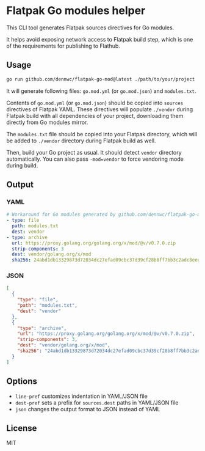 # Flatpak Go modules helper

This CLI tool generates Flatpak sources directives for Go modules.

It helps avoid exposing network access to Flatpak build step, which is one of the requirements for publishing to Flathub.

## Usage

```bash
go run github.com/dennwc/flatpak-go-mod@latest ./path/to/your/project
```

It will generate following files: `go.mod.yml` (or `go.mod.json`) and `modules.txt`.

Contents of `go.mod.yml` (or `go.mod.json`) should be copied into `sources` directives of Flatpak YAML.
These directives will populate `./vendor` during Flatpak build with all dependencies of your project,
downloading them directly from Go modules mirror.

The `modules.txt` file should be copied into your Flatpak directory, which will be added to `./vendor` directory during Flatpak build as well.

Then, build your Go project as usual. It should detect `vendor` directory automatically.
You can also pass `-mod=vendor` to force vendoring mode during build.

## Output

### YAML

```yaml
# Workaround for Go modules generated by github.com/dennwc/flatpak-go-mod
- type: file
  path: modules.txt
  dest: vendor
- type: archive
  url: https://proxy.golang.org/golang.org/x/mod/@v/v0.7.0.zip
  strip-components: 3
  dest: vendor/golang.org/x/mod
  sha256: 24abd1db13329873d72034dc27efad09cbc37d39cf28b8ff7bb3c2adc8eedef7
```

### JSON

```json
[
  {
    "type": "file",
    "path": "modules.txt",
    "dest": "vendor"
  },
  {
    "type": "archive",
    "url": "https://proxy.golang.org/golang.org/x/mod/@v/v0.7.0.zip",
    "strip-components": 3,
    "dest": "vendor/golang.org/x/mod",
    "sha256": "24abd1db13329873d72034dc27efad09cbc37d39cf28b8ff7bb3c2adc8eedef7"
  }
]
```

## Options

- `line-pref` customizes indentation in YAML/JSON file
- `dest-pref` sets a prefix for `sources.dest` paths in YAML/JSON file 
- `json` changes the output format to JSON instead of YAML

## License

MIT